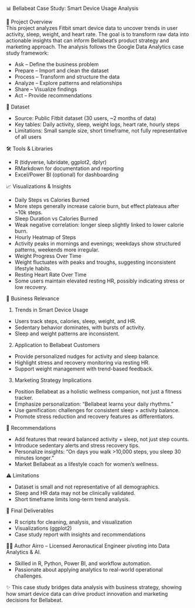 📊 Bellabeat Case Study: Smart Device Usage Analysis  

📌 Project Overview  
This project analyzes Fitbit smart device data to uncover trends in user activity, sleep, weight, and heart rate. The goal is to transform raw data into actionable insights that can inform Bellabeat’s product strategy and marketing approach.
The analysis follows the Google Data Analytics case study framework:
- Ask – Define the business problem
- Prepare – Import and clean the dataset
- Process – Transform and structure the data
- Analyze – Explore patterns and relationships
- Share – Visualize findings
- Act – Provide recommendations

📂 Dataset
- Source: Public Fitbit dataset (30 users, ~2 months of data)
- Key tables: Daily activity, sleep, weight logs, heart rate, hourly steps
- Limitations: Small sample size, short timeframe, not fully representative of all users

🛠️ Tools & Libraries
- R (tidyverse, lubridate, ggplot2, dplyr)
- RMarkdown for documentation and reporting
- Excel/Power BI (optional) for dashboarding

📈 Visualizations & Insights
- Daily Steps vs Calories Burned
- More steps generally increase calorie burn, but effect plateaus after ~10k steps.
- Sleep Duration vs Calories Burned
- Weak negative correlation: longer sleep slightly linked to lower calorie burn.
- Hourly Heatmap of Steps
- Activity peaks in mornings and evenings; weekdays show structured patterns, weekends more irregular.
- Weight Progress Over Time
- Weight fluctuates with peaks and troughs, suggesting inconsistent lifestyle habits.
- Resting Heart Rate Over Time
- Some users maintain elevated resting HR, possibly indicating stress or low recovery.

🔗 Business Relevance
1. Trends in Smart Device Usage
- Users track steps, calories, sleep, weight, and HR.
- Sedentary behavior dominates, with bursts of activity.
- Sleep and weight patterns are inconsistent.
2. Application to Bellabeat Customers
- Provide personalized nudges for activity and sleep balance.
- Highlight stress and recovery monitoring via resting HR.
- Support weight management with trend-based feedback.
3. Marketing Strategy Implications
- Position Bellabeat as a holistic wellness companion, not just a fitness tracker.
- Emphasize personalization: “Bellabeat learns your daily rhythms.”
- Use gamification: challenges for consistent sleep + activity balance.
- Promote stress reduction and recovery features as differentiators.

🚀 Recommendations
- Add features that reward balanced activity + sleep, not just step counts.
- Introduce sedentary alerts and stress recovery tips.
- Personalize insights: “On days you walk >10,000 steps, you sleep 30 minutes longer.”
- Market Bellabeat as a lifestyle coach for women’s wellness.

⚠️ Limitations
- Dataset is small and not representative of all demographics.
- Sleep and HR data may not be clinically validated.
- Short timeframe limits long-term trend analysis.

📄 Final Deliverables
- R scripts for cleaning, analysis, and visualization
- Visualizations (ggplot2)
- Case study report with insights and recommendations

👩‍💻 Author
Airro – Licensed Aeronautical Engineer pivoting into Data Analytics & AI.
- Skilled in R, Python, Power BI, and workflow automation.
- Passionate about applying analytics to real-world operational challenges.

✨ This case study bridges data analysis with business strategy, showing how smart device data can drive product innovation and marketing decisions for Bellabeat.
